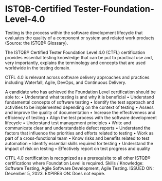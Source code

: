 # ISTQB-Certified Tester-Foundation-Level-4.0

Testing is the process within the software development lifecycle that evaluates the quality of a component or system and related work products (Source: the ISTQB® Glossary).

The ISTQB® Certified Tester Foundation Level 4.0 (CTFL) certification provides essential testing knowledge that can be put to practical use and, very importantly, explains the terminology and concepts that are used worldwide in the testing domain.

CTFL 4.0 is relevant across software delivery approaches and practices including Waterfall, Agile, DevOps, and Continuous Delivery.

A candidate who has achieved the Foundation Level certification should be able to:
• Understand what testing is and why it is beneficial
• Understand fundamental concepts of software testing
• Identify the test approach and activities to be implemented depending on the context of testing
• Assess and improve the quality of documentation
• Increase the effectiveness and efficiency of testing
• Align the test process with the software development lifecycle
• Understand test management principles
• Write and communicate clear and understandable defect reports
• Understand the factors that influence the priorities and efforts related to testing
• Work as part of a cross-functional team
• Know risks and benefits related to test automation
• Identify essential skills required for testing
• Understand the impact of risk on testing
• Effectively report on test progress and quality

CTFL 4.0 certification is recognized as a prerequisite to all other ISTQB® certifications where Foundation Level is required.
Skills / Knowledge:
Software Testing,
Agile Software Development,
Agile Testing.
ISSUED ON:
December 5, 2023.
EXPIRES ON:
Does not expire.
